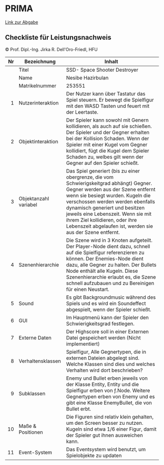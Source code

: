 # PRIMA

[Link zur Abgabe](https://nesibehatzi.github.io/PRIMA-Endabgabe/FudgeSpaceShooter/Main.html)

## Checkliste für Leistungsnachweis
© Prof. Dipl.-Ing. Jirka R. Dell'Oro-Friedl, HFU

| Nr | Bezeichnung           | Inhalt                                                                                                                                                                                                                                                                         |
|---:|-----------------------|--------------------------------------------------------------------------------------------------------------------------------------------------------------------------------------------------------------------------------------------------------------------------------|
|    | Titel                 | SSD- Space Shooter Destroyer
|    | Name                  | Nesibe Hazirbulan  
|    | Matrikelnummer        | 253551
|  1 | Nutzerinteraktion     | Der Nutzer kann über Tastatur das Spiel steuern. Er bewegt die Spielfigur mit den WASD Tasten und feuert mit der Leertaste.                                                                                                                                                |
|  2 | Objektinteraktion     | Der Spieler kann sowohl mit Genern kollidieren, als auch auf sie schießen. Der Spieler und der Gegner erhalten bei der Kollision Schaden. Wenn der Spieler mit einer Kugel vom Gegner kollidiert, fügt die Kugel dem Spieler Schaden zu, welbes gilt wenn der Gegner auf den Spieler schießt.                                                                                                                                                                                |
|  3 | Objektanzahl variabel | Das Spiel generiert (bis zu einer obergrenze, die vom Schwierigskeitgrad abhängt) Gegner. Gegner werden aus der Szene entfernt wenn sie besiegt wurden. Kugeln die verschossen werden werden ebenfalls dynamisch generiert und besitzen jeweils eine Lebenszeit. Wenn sie mit ihrem Ziel kollidieren, oder ihre Lebenszeit abgelaufen ist, werden sie aus der Szene entfernt.                                                                                                                                                      |
|  4 | Szenenhierarchie      | Die Szene wird in 3 Knoten aufgeteilt. Der Player-Node dient dazu, schnell auf die Spielfigur referenzieren zu können. Der Enemies-Node dient dazu, alle Gegner zu halten. Der Bullets Node enthält alle Kugeln. Diese Szenenhierarchie erlaubt es, die Szene schnell aufzubauen und zu Bereinigen für einen Neustart.                                                                                                                                                           |
|  5 | Sound                 | Es gibt Backgroundmusic während des Spiels und es wird ein Soundeffect abgespielt, wenn der Spieler schießt.                                                           |
|  6 | GUI                   | Im Hauptmenü kann der Spieler den Schwierigkeitsgrad festlegen.                                                                                  |
|  7 | Externe Daten         | Der Highscore soll in einer Externen Datei gespeichert werden (Nicht implementiert)                                                                                    |
|  8 | Verhaltensklassen     | Spielfigur, Alle Gegnertypen, die in externen Dateien abgelegt sind. Welche Klassen sind dies und welches Verhalten wird dort beschrieben?                                                                                             |
|  9 | Subklassen            | Enemy und Bullet erben jeweils von der Klasse Entity, Entity und die Spielfigur erben von ƒ.Node. Weitere Gegnertypen erben von Enemy und es gibt eine Klasse EnemyBullet, die von Bullet erbt.|
| 10 | Maße & Positionen     | Die Figuren sind relativ klein gehalten, um den Screen besser zu nutzen. Kugeln sind etwa 1/6 einer Figur, damit der Spieler gut ihnen ausweichen kann.|
| 11 | Event-System          | Das Eventsystem wird benutzt, um Spielobjekte zu updaten                                                    |
